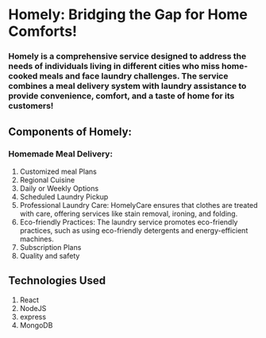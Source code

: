 # Homely: Bridging the Gap for Home Comforts!


### Homely is a comprehensive service designed to address the needs of individuals living in different cities who miss home-cooked meals and face laundry challenges. The service combines a meal delivery system with laundry assistance to provide convenience, comfort, and a taste of home for its customers!

## Components of Homely:

### Homemade Meal Delivery:

1. Customized meal Plans
2. Regional Cuisine
3. Daily or Weekly Options
4. Scheduled Laundry Pickup
5. Professional Laundry Care: HomelyCare ensures that clothes are treated with care, offering services like stain removal, ironing, and folding.
6. Eco-friendly Practices: The laundry service promotes eco-friendly practices, such as using eco-friendly detergents and energy-efficient machines.
7. Subscription Plans
8. Quality and safety


## Technologies Used
1. React
2. NodeJS
3. express
4. MongoDB

